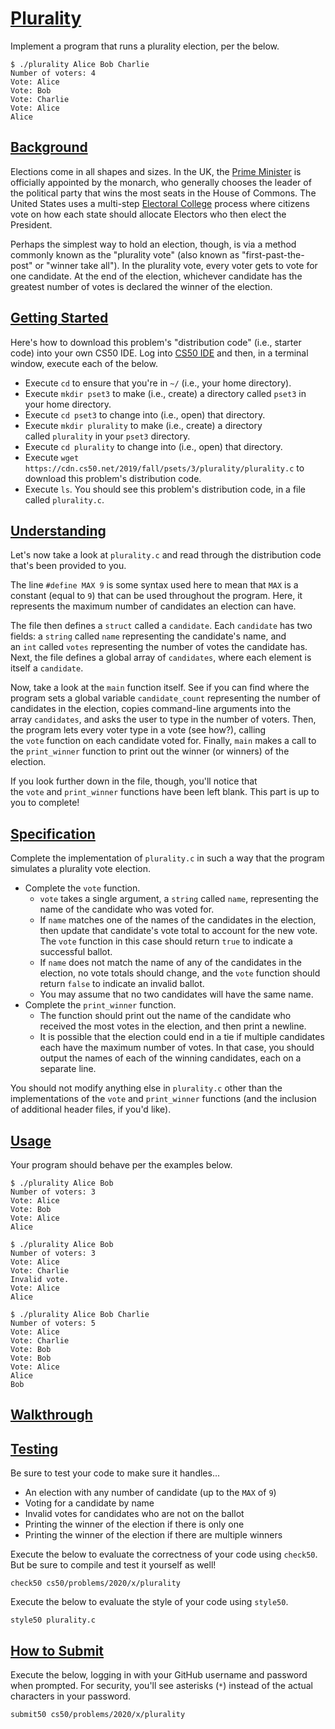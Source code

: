 [Plurality](https://cs50.harvard.edu/x/2020/psets/3/plurality/#plurality)
=========================================================================

Implement a program that runs a plurality election, per the below.

```
$ ./plurality Alice Bob Charlie
Number of voters: 4
Vote: Alice
Vote: Bob
Vote: Charlie
Vote: Alice
Alice

```

[Background](https://cs50.harvard.edu/x/2020/psets/3/plurality/#background)
---------------------------------------------------------------------------

Elections come in all shapes and sizes. In the UK, the [Prime Minister](https://www.parliament.uk/education/about-your-parliament/general-elections/) is officially appointed by the monarch, who generally chooses the leader of the political party that wins the most seats in the House of Commons. The United States uses a multi-step [Electoral College](https://www.archives.gov/federal-register/electoral-college/about.html) process where citizens vote on how each state should allocate Electors who then elect the President.

Perhaps the simplest way to hold an election, though, is via a method commonly known as the "plurality vote" (also known as "first-past-the-post" or "winner take all"). In the plurality vote, every voter gets to vote for one candidate. At the end of the election, whichever candidate has the greatest number of votes is declared the winner of the election.

[Getting Started](https://cs50.harvard.edu/x/2020/psets/3/plurality/#getting-started)
-------------------------------------------------------------------------------------

Here's how to download this problem's "distribution code" (i.e., starter code) into your own CS50 IDE. Log into [CS50 IDE](https://ide.cs50.io/) and then, in a terminal window, execute each of the below.

-   Execute `cd` to ensure that you're in `~/` (i.e., your home directory).
-   Execute `mkdir pset3` to make (i.e., create) a directory called `pset3` in your home directory.
-   Execute `cd pset3` to change into (i.e., open) that directory.
-   Execute `mkdir plurality` to make (i.e., create) a directory called `plurality` in your `pset3` directory.
-   Execute `cd plurality` to change into (i.e., open) that directory.
-   Execute `wget https://cdn.cs50.net/2019/fall/psets/3/plurality/plurality.c` to download this problem's distribution code.
-   Execute `ls`. You should see this problem's distribution code, in a file called `plurality.c`.

[Understanding](https://cs50.harvard.edu/x/2020/psets/3/plurality/#understanding)
---------------------------------------------------------------------------------

Let's now take a look at `plurality.c` and read through the distribution code that's been provided to you.

The line `#define MAX 9` is some syntax used here to mean that `MAX` is a constant (equal to `9`) that can be used throughout the program. Here, it represents the maximum number of candidates an election can have.

The file then defines a `struct` called a `candidate`. Each `candidate` has two fields: a `string` called `name` representing the candidate's name, and an `int` called `votes` representing the number of votes the candidate has. Next, the file defines a global array of `candidates`, where each element is itself a `candidate`.

Now, take a look at the `main` function itself. See if you can find where the program sets a global variable `candidate_count` representing the number of candidates in the election, copies command-line arguments into the array `candidates`, and asks the user to type in the number of voters. Then, the program lets every voter type in a vote (see how?), calling the `vote` function on each candidate voted for. Finally, `main` makes a call to the `print_winner` function to print out the winner (or winners) of the election.

If you look further down in the file, though, you'll notice that the `vote` and `print_winner` functions have been left blank. This part is up to you to complete!

[Specification](https://cs50.harvard.edu/x/2020/psets/3/plurality/#specification)
---------------------------------------------------------------------------------

Complete the implementation of `plurality.c` in such a way that the program simulates a plurality vote election.

-   Complete the `vote` function.
    -   `vote` takes a single argument, a `string` called `name`, representing the name of the candidate who was voted for.
    -   If `name` matches one of the names of the candidates in the election, then update that candidate's vote total to account for the new vote. The `vote` function in this case should return `true` to indicate a successful ballot.
    -   If `name` does not match the name of any of the candidates in the election, no vote totals should change, and the `vote` function should return `false` to indicate an invalid ballot.
    -   You may assume that no two candidates will have the same name.
-   Complete the `print_winner` function.
    -   The function should print out the name of the candidate who received the most votes in the election, and then print a newline.
    -   It is possible that the election could end in a tie if multiple candidates each have the maximum number of votes. In that case, you should output the names of each of the winning candidates, each on a separate line.

You should not modify anything else in `plurality.c` other than the implementations of the `vote` and `print_winner` functions (and the inclusion of additional header files, if you'd like).

[Usage](https://cs50.harvard.edu/x/2020/psets/3/plurality/#usage)
-----------------------------------------------------------------

Your program should behave per the examples below.

```
$ ./plurality Alice Bob
Number of voters: 3
Vote: Alice
Vote: Bob
Vote: Alice
Alice

```

```
$ ./plurality Alice Bob
Number of voters: 3
Vote: Alice
Vote: Charlie
Invalid vote.
Vote: Alice
Alice

```

```
$ ./plurality Alice Bob Charlie
Number of voters: 5
Vote: Alice
Vote: Charlie
Vote: Bob
Vote: Bob
Vote: Alice
Alice
Bob

```

[Walkthrough](https://cs50.harvard.edu/x/2020/psets/3/plurality/#walkthrough)
-----------------------------------------------------------------------------

[Testing](https://cs50.harvard.edu/x/2020/psets/3/plurality/#testing)
---------------------------------------------------------------------

Be sure to test your code to make sure it handles...

-   An election with any number of candidate (up to the `MAX` of `9`)
-   Voting for a candidate by name
-   Invalid votes for candidates who are not on the ballot
-   Printing the winner of the election if there is only one
-   Printing the winner of the election if there are multiple winners

Execute the below to evaluate the correctness of your code using `check50`. But be sure to compile and test it yourself as well!

```
check50 cs50/problems/2020/x/plurality

```

Execute the below to evaluate the style of your code using `style50`.

```
style50 plurality.c

```

[How to Submit](https://cs50.harvard.edu/x/2020/psets/3/plurality/#how-to-submit)
---------------------------------------------------------------------------------

Execute the below, logging in with your GitHub username and password when prompted. For security, you'll see asterisks (`*`) instead of the actual characters in your password.

```
submit50 cs50/problems/2020/x/plurality
```